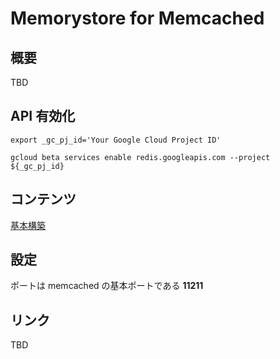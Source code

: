 # Memorystore for Memcached

## 概要

TBD

## API 有効化

```
export _gc_pj_id='Your Google Cloud Project ID'

gcloud beta services enable redis.googleapis.com --project ${_gc_pj_id}
```

## コンテンツ

[基本構築](./basic-instance/)

## 設定

ポートは memcached の基本ポートである **11211**

## リンク

TBD

